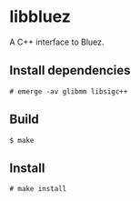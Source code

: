 # libbluez
A C++ interface to Bluez.

## Install dependencies
```
# emerge -av glibmm libsigc++
```

## Build
```
$ make
```

## Install
```
# make install